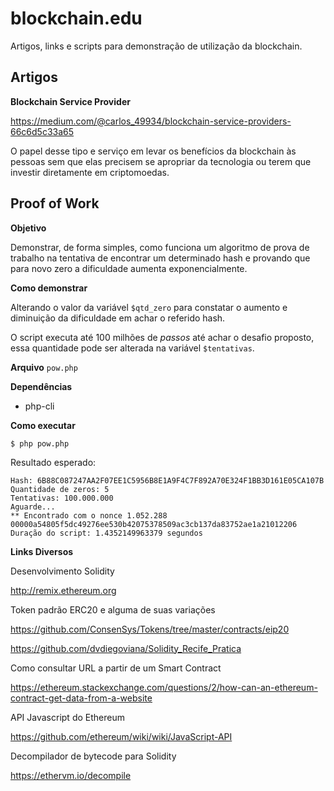 # blockchain.edu
Artigos, links e scripts para demonstração de utilização da blockchain.

## Artigos

**Blockchain Service Provider**

https://medium.com/@carlos_49934/blockchain-service-providers-66c6d5c33a65

O papel desse tipo e serviço em levar os benefícios da blockchain às pessoas sem que elas precisem se apropriar da tecnologia ou terem que investir diretamente em criptomoedas.


## Proof of Work

**Objetivo**

Demonstrar, de forma simples, como funciona um algoritmo de prova de trabalho na tentativa de encontrar um determinado hash e provando que para novo zero a dificuldade aumenta exponencialmente.

**Como demonstrar**

Alterando o valor da variável `$qtd_zero` para constatar o aumento e diminuição da dificuldade em achar o referido hash.

O script executa até 100 milhões de *passos* até achar o desafio proposto, essa quantidade pode ser alterada na variável `$tentativas`.

**Arquivo**
`pow.php`

**Dependências**

* php-cli

**Como executar**

```shell
$ php pow.php
```

Resultado esperado:

```
Hash: 6B88C087247AA2F07EE1C5956B8E1A9F4C7F892A70E324F1BB3D161E05CA107B
Quantidade de zeros: 5
Tentativas: 100.000.000
Aguarde...
** Encontrado com o nonce 1.052.288
00000a54805f5dc49276ee530b42075378509ac3cb137da83752ae1a21012206
Duração do script: 1.4352149963379 segundos
```

**Links Diversos**

Desenvolvimento Solidity

http://remix.ethereum.org

Token padrão ERC20 e alguma de suas variações

https://github.com/ConsenSys/Tokens/tree/master/contracts/eip20	

https://github.com/dvdiegoviana/Solidity_Recife_Pratica	

Como consultar URL a partir de um Smart Contract

https://ethereum.stackexchange.com/questions/2/how-can-an-ethereum-contract-get-data-from-a-website

API Javascript do Ethereum

https://github.com/ethereum/wiki/wiki/JavaScript-API	
	
Decompilador de bytecode para Solidity

https://ethervm.io/decompile
